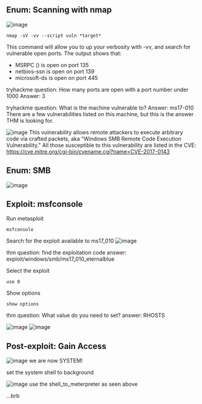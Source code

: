 ## Enum: Scanning with nmap

![image](https://github.com/user-attachments/assets/f454e18e-f5d4-464b-9e43-41e31f399eed)
```
nmap -sV -vv --script vuln *target*
```
This command will allow you to up your verbosity with -vv, and search for vulnerable open ports.
The output shows that:
- MSRPC () is open on port 135
- netbios-ssn is open on port 139
- microsoft-ds is open on port 445

tryhackme question: How many ports are open with a port number under 1000
Answer: 3

tryhackme question: What is the machine vulnerable to?
Answer: ms17-010
There are a few vulnerabilities listed on this machine, but this is the answer THM is looking for.


![image](https://github.com/user-attachments/assets/c48d686f-f003-4a5b-a511-b73145ee04e0)
This vulnerability allows remote attackers to execute arbitrary code via crafted packets, aka "Windows SMB Remote Code Execution Vulnerability." All those susceptible to this vulnerability are listed in the CVE:
https://cve.mitre.org/cgi-bin/cvename.cgi?name=CVE-2017-0143


## Enum: SMB
![image](https://github.com/user-attachments/assets/91885aab-6b8d-4342-8f22-77709221a9cd)

## Exploit: msfconsole
Run metasploit
```
msfconsole
```
Search for the exploit available to ms17_010
![image](https://github.com/user-attachments/assets/d1c9f9a0-a128-475c-b51c-97ba37a994a7)

thm question: find the exploitation code
answer: exploit/windows/smb/ms17_010_eternalblue

Select the exploit

```
use 0
```

Show options

```
show options
```

thm question: What value do you need to set?
answer: RHOSTS

![image](https://github.com/user-attachments/assets/df7a2aa9-9820-4da4-be9d-1d43e354763c)
![image](https://github.com/user-attachments/assets/f9066c2a-c8f5-4035-8f1c-9a4c867bf0bb)

## Post-exploit: Gain Access
![image](https://github.com/user-attachments/assets/c717fb13-762f-4b65-96a1-f126e200c3fc)
we are now SYSTEM!

set the system shell to background

![image](https://github.com/user-attachments/assets/d60d8397-52c8-4eb3-8ed6-f35d159dbf65)
use the shell_to_meterpreter as seen above


...brb

